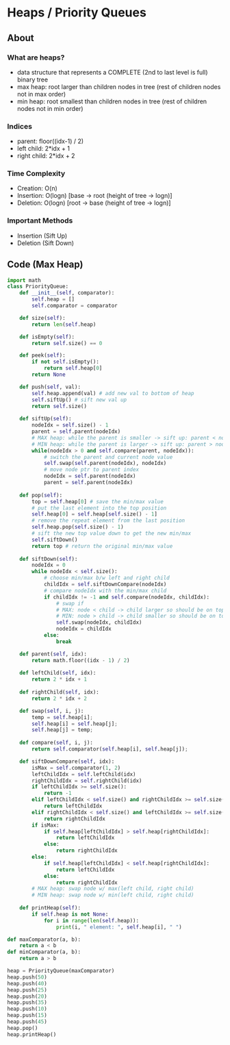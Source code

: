 # Heaps / Priority Queues
## About
### What are heaps?
  * data structure that represents a COMPLETE (2nd to last level is full) binary tree
  * max heap: root larger than children nodes in tree (rest of children nodes not in max order)
  * min heap: root smallest than children nodes in tree (rest of children nodes not in min order)

### Indices
  * parent: floor((idx-1) / 2)
  * left child: 2*idx + 1
  * right child: 2*idx + 2

### Time Complexity
* Creation: O(n)
* Insertion: O(logn) [base → root (height of tree → logn)]
* Deletion: O(logn) [root → base (height of tree → logn)]

### Important Methods
* Insertion (Sift Up)
* Deletion (Sift Down)

## Code (Max Heap)
```Python
import math
class PriorityQueue:
    def __init__(self, comparator):
        self.heap = []
        self.comparator = comparator

    def size(self):
        return len(self.heap)

    def isEmpty(self):
        return self.size() == 0

    def peek(self):
        if not self.isEmpty():
            return self.heap[0]
        return None

    def push(self, val):
        self.heap.append(val) # add new val to bottom of heap
        self.siftUp() # sift new val up
        return self.size()
   
    def siftUp(self):
        nodeIdx = self.size() - 1
        parent = self.parent(nodeIdx)
        # MAX heap: while the parent is smaller -> sift up: parent < node
        # MIN heap: while the parent is larger -> sift up: parent > node
        while(nodeIdx > 0 and self.compare(parent, nodeIdx)):
            # switch the parent and current node value
            self.swap(self.parent(nodeIdx), nodeIdx)
            # move node ptr to parent index
            nodeIdx = self.parent(nodeIdx)
            parent = self.parent(nodeIdx)
           
    def pop(self):
        top = self.heap[0] # save the min/max value
        # put the last element into the top position
        self.heap[0] = self.heap[self.size() - 1]
        # remove the repeat element from the last position
        self.heap.pop(self.size() - 1)
        # sift the new top value down to get the new min/max
        self.siftDown()
        return top # return the original min/max value
       
    def siftDown(self):
        nodeIdx = 0
        while nodeIdx < self.size():
            # choose min/max b/w left and right child
            childIdx = self.siftDownCompare(nodeIdx)
            # compare nodeIdx with the min/max child
            if childIdx != -1 and self.compare(nodeIdx, childIdx):
                # swap if
                # MAX: node < child -> child larger so should be on top
                # MIN: node > child -> child smaller so should be on top
                self.swap(nodeIdx, childIdx)
                nodeIdx = childIdx
            else:
                break

    def parent(self, idx):
        return math.floor((idx - 1) / 2)
 
    def leftChild(self, idx):
        return 2 * idx + 1
 
    def rightChild(self, idx):
        return 2 * idx + 2

    def swap(self, i, j):
        temp = self.heap[i];  
        self.heap[i] = self.heap[j];
        self.heap[j] = temp;
 
    def compare(self, i, j):
        return self.comparator(self.heap[i], self.heap[j]);

    def siftDownCompare(self, idx):
        isMax = self.comparator(1, 2)
        leftChildIdx = self.leftChild(idx)
        rightChildIdx = self.rightChild(idx)
        if leftChildIdx >= self.size():
            return -1
        elif leftChildIdx < self.size() and rightChildIdx >= self.size():
            return leftChildIdx
        elif rightChildIdx < self.size() and leftChildIdx >= self.size():
            return rightChildIdx
        if isMax:
            if self.heap[leftChildIdx] > self.heap[rightChildIdx]:
                return leftChildIdx
            else:
                return rightChildIdx
        else:
            if self.heap[leftChildIdx] < self.heap[rightChildIdx]:
                return leftChildIdx
            else:
                return rightChildIdx
        # MAX heap: swap node w/ max(left child, right child)
        # MIN heap: swap node w/ min(left child, right child)
   
    def printHeap(self):
        if self.heap is not None:
            for i in range(len(self.heap)):
                print(i, " element: ", self.heap[i], " ")

def maxComparator(a, b):
    return a < b
def minComparator(a, b):
    return a > b

heap = PriorityQueue(maxComparator)
heap.push(50)
heap.push(40)
heap.push(25)
heap.push(20)
heap.push(35)
heap.push(10)
heap.push(15)
heap.push(45)
heap.pop()
heap.printHeap()
```
